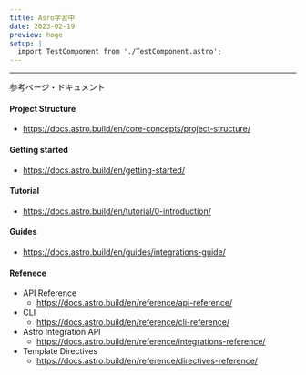 ```yaml
---
title: Asro学習中
date: 2023-02-19
preview: hoge
setup: | 
  import TestComponent from './TestComponent.astro';
---
```



---

参考ページ・ドキュメント

#### Project Structure
- https://docs.astro.build/en/core-concepts/project-structure/


#### Getting started
- https://docs.astro.build/en/getting-started/

#### Tutorial
- https://docs.astro.build/en/tutorial/0-introduction/


#### Guides
- https://docs.astro.build/en/guides/integrations-guide/

#### Refenece
- API Reference
    - https://docs.astro.build/en/reference/api-reference/
- CLI
    - https://docs.astro.build/en/reference/cli-reference/
- Astro Integration API
    - https://docs.astro.build/en/reference/integrations-reference/
- Template Directives
    - https://docs.astro.build/en/reference/directives-reference/


